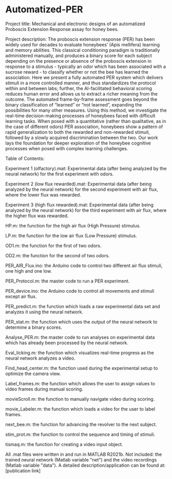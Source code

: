 # Automatized-PER
Project title: Mechanical and electronic designs of an automatized Proboscis Extension Response assay for honey bees.

Project description: The proboscis extension response (PER) has been widely used for decades to evaluate honeybees’ (Apis mellifera) learning and memory abilities. This classical conditioning paradigm is traditionally administered manually, and produces a binary score for each subject depending on the presence or absence of the proboscis extension in response to a stimulus - typically an odor which has been associated with a sucrose reward - to classify whether or not the bee has learned the association. Here we present a fully automated PER system which delivers stimuli in a more controlled manner, and thus standardizes the protocol within and between labs; further, the AI-facilitated behavioral scoring reduces human error and allows us to extract a richer meaning from the outcome. The automated frame-by-frame assessment goes beyond the binary classification of “learned” or “not learned”, expanding the possibilities for many other measures. Using this method, we investigate the real-time decision-making processes of honeybees faced with difficult learning tasks. When posed with a quantitative (rather than qualitative, as in the case of different odors) PER association, honeybees show a pattern of rapid generalization to both the rewarded and non-rewarded stimuli, followed by a slowly acquired discrimination between the two. Our work lays the foundation for deeper exploration of the honeybee cognitive processes when posed with complex learning challenges.

Table of Contents:

Experiment 1 (olfactory).mat: Experimental data (after being analyzed by the neural network) for the first experiment with odors.

Experiment 2 (low flux rewarded).mat: Experimental data (after being analyzed by the neural network) for the second experiment with air flux, where the lower flux was rewarded.

Experiment 3 (high flux rewarded).mat: Experimental data (after being analyzed by the neural network) for the third experiment with air flux, where the higher flux was rewarded.

HP.m: the function for the high air flux (High Pressure) stimulus.

LP.m: the function for the low air flux (Low Pressure) stimulus.

OD1.m: the function for the first of two odors.

OD2.m: the function for the second of two odors.

PER_AIR_Flux.ino: the Arduino code to control two different air flux stimuli, one high and one low.

PER_Protocol.m: the master code to run a PER experiment.

PER_device.ino: the Arduino code to control all movements and stimuli except air flux.

PER_predict.m: the function which loads a raw experimental data set and analyzes it using the neural network.

PER_stat.m: the function which uses the output of the neural network to determine a binary scores.

Analyse_PER.m: the master code to run analyses on experimental data which has already been processed by the neural network.

Eval_licking.m: the function which visualizes real-time progress as the neural network analyzes a video.

Find_head_center.m: the function used during the experimental setup to optimize the camera view.

Label_frames.m: the function which allows the user to assign values to video frames during manual scoring.

movieScroll.m: the function to manually navigate video during scoring.

movie_Labeler.m: the function which loads a video for the user to label frames.

next_bee.m: the function for advancing the revolver to the next subject.

stim_prot.m: the function to control the sequence and timing of stimuli.

tismaq.m: the function for creating a video input object.

All .mat files were written in and run in MATLAB R2021b. 
Not included: the trained neural network (Matlab variable "net") and the video recordings (Matlab variable "data").
A detailed description/application can be found at: [publication link]
